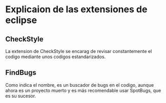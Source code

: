 # Explicaion de las extensiones de eclipse

## CheckStyle
La extension de CheckStyle se encarag de revisar constantemente el codigo mediante unos codigos estandarizados.

## FindBugs
Como indica el nombre, es un buscador de bugs en el codigo, aunque ahora es un proyecto muerto y es más recomendable usar SpotBugs, que es su sucesor.